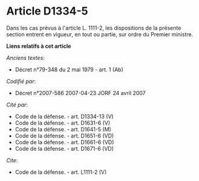 # Article D1334-5

Dans les cas prévus à l'article L. 1111-2, les dispositions de la présente section entrent en vigueur, en tout ou partie, sur
ordre du Premier ministre.

**Liens relatifs à cet article**

_Anciens textes_:

  - Décret n°79-348 du 2 mai 1979 - art. 1 (Ab)

_Codifié par_:

  - Décret n°2007-586 2007-04-23 JORF 24 avril 2007

_Cité par_:

  - Code de la défense. - art. D1334-13 (V)
  - Code de la défense. - art. D1631-6 (V)
  - Code de la défense. - art. D1641-5 (M)
  - Code de la défense. - art. D1651-6 (VD)
  - Code de la défense. - art. D1661-6 (VD)
  - Code de la défense. - art. D1671-6 (VD)

_Cite_:

  - Code de la défense. - art. L1111-2 (V)
